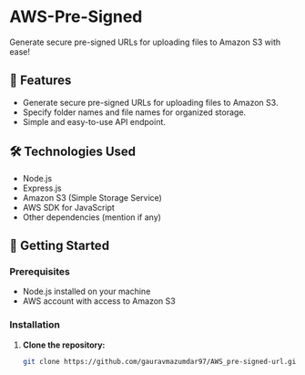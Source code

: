 # AWS-Pre-Signed 

Generate secure pre-signed URLs for uploading files to Amazon S3 with ease!

## 🚀 Features

- Generate secure pre-signed URLs for uploading files to Amazon S3.
- Specify folder names and file names for organized storage.
- Simple and easy-to-use API endpoint.

## 🛠️ Technologies Used

- Node.js
- Express.js
- Amazon S3 (Simple Storage Service)
- AWS SDK for JavaScript
- Other dependencies (mention if any)

## 📝 Getting Started

### Prerequisites

- Node.js installed on your machine
- AWS account with access to Amazon S3

### Installation

1. **Clone the repository:**

   ```bash
   git clone https://github.com/gauravmazumdar97/AWS_pre-signed-url.git
